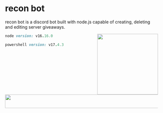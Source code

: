 

<div>

# recon bot
recon bot is a discord bot built with node.js capable of creating, deleting and editing server giveaways.

<img align="right" src="https://imgur.com/kmqU9Y5.png" height="200px">

```ruby
node version: v16.16.0
```
    
```ruby
powershell version: v17.4.3
```
</div>


<div align="center">

<img src="https://i.pinimg.com/originals/49/e7/6e/49e76e0596857673c5c80c85b84394c1.gif" width="999999px" height="45px">
